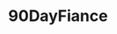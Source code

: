 ---
title: 90DayFiance
crosslinks:
- youtubefactsbot
- anti_gif_bot
- youtubot
- livven
- autourbanbot
- u_imguralbumbot
- raisedbynarcissists
- My600lbLife
- john_yukis_bots
- JUSTNOMIL
- xkcd
- botwatch
- AMAAggregator
- Snapped
- AskReddit
- TLCsisterwives
- politics
- ANormalDayInRussia
- ShitAmericansSay
- tmsbmeta
---